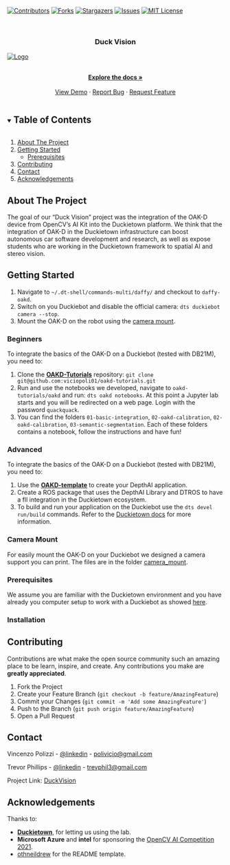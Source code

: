 <!--
*** Thanks for checking out the Best-README-Template. If you have a suggestion
*** that would make this better, please fork the DuckVision and create a pull request
*** or simply open an issue with the tag "enhancement".
*** Thanks again! Now go create something AMAZING! :D
***
***
***
*** To avoid retyping too much info. Do a search and replace for the following:
*** viciopoli01, DuckVision, twitter_handle, email, project_title, The goal of our “Duck Vision” project was the integration of the OAK-D device from OpenCV’s AI Kit into the Duckietown platform. We think that the integration of OAK-D in the Duckietown infrastructure can boost autonomous car software development and research, as well as expose students who are working in the Duckietown framework to spatial AI and stereo vision.
-->



<!-- PROJECT SHIELDS -->
<!--
*** I'm using markdown "reference style" links for readability.
*** Reference links are enclosed in brackets [ ] instead of parentheses ( ).
*** See the bottom of this document for the declaration of the reference variables
*** for contributors-url, forks-url, etc. This is an optional, concise syntax you may use.
*** https://www.markdownguide.org/basic-syntax/#reference-style-links
-->
[![Contributors][contributors-shield]][contributors-url]
[![Forks][forks-shield]][forks-url]
[![Stargazers][stars-shield]][stars-url]
[![Issues][issues-shield]][issues-url]
[![MIT License][license-shield]][license-url]



<!-- PROJECT LOGO -->
<br />
<p align="center">
  <h3 align="center">Duck Vision</h3>
  <a align="center" href="https://github.com/viciopoli01/DuckVision">
    <img src="media/lanef_demo.gif" alt="Logo">

  </a>

  <p align="center">
    <br />
    <a href="https://github.com/viciopoli01/DuckVision"><strong>Explore the docs »</strong></a>
    <br />
    <br />
    <a href="https://github.com/viciopoli01/DuckVision">View Demo</a>
    ·
    <a href="https://github.com/viciopoli01/DuckVision/issues">Report Bug</a>
    ·
    <a href="https://github.com/viciopoli01/DuckVision/issues">Request Feature</a>
  </p>
</p>



<!-- TABLE OF CONTENTS -->
<details open="open">
  <summary><h2 style="display: inline-block">Table of Contents</h2></summary>
  <ol>
    <li>
      <a href="#about-the-project">About The Project</a>
    </li>
    <li>
      <a href="#getting-started">Getting Started</a>
      <ul>
        <li><a href="#prerequisites">Prerequisites</a></li>
      </ul>
    </li>
    <li><a href="#contributing">Contributing</a></li>
    <li><a href="#contact">Contact</a></li>
    <li><a href="#acknowledgements">Acknowledgements</a></li>
  </ol>
</details>



<!-- ABOUT THE PROJECT -->
## About The Project


The goal of our “Duck Vision” project was the integration of the OAK-D device from OpenCV’s AI Kit into the Duckietown platform. We think that the integration of OAK-D in the Duckietown infrastructure can boost autonomous car software development and research, as well as expose students who are working in the Duckietown framework to spatial AI and stereo vision.



<!-- GETTING STARTED -->
## Getting Started

1. Navigate to `~/.dt-shell/commands-multi/daffy/` and checkout to `daffy-oakd`.
2. Switch on you Duckiebot and disable the official camera: `dts duckiebot camera --stop`.
3. Mount the OAK-D on the robot using the [camera mount](camera_mount/).


### Beginners

To integrate the basics of the OAK-D on a Duckiebot (tested with DB21M), you need to:

1. Clone the [**OAKD-Tutorials**](https://github.com/viciopoli01/oakd-tutorials) repository: 
    `git clone git@github.com:viciopoli01/oakd-tutorials.git`
2. Run and use the notebooks we developed, navigate to `oakd-tutorials/oakd` and run:
    `dts oakd notebooks`.
    At this point a Jupyter lab starts and you will be redirected on a web page. Login with the password `quackquack`. 
3. You can find the folders `01-basic-integration`, `02-oakd-calibration`, `02-oakd-calibration`, `03-semantic-segmentation`. Each of these folders contains a notebook, follow the instructions and have fun!


### Advanced

To integrate the basics of the OAK-D on a Duckiebot (tested with DB21M), you need to:

1. Use the [**OAKD-template**](https://github.com/viciopoli01/oakd-template) to create your DepthAI application.
2. Create a ROS package that uses the DepthAI Library and DTROS to have a fll integration in the Duckietown ecosystem.
3. To build and run your application on the Duckiebot use the `dts devel run/build` commands. Refer to the [Duckietown docs](https://docs.duckietown.org/daffy/opmanual_developer/out/index.html) for more information.

### Camera Mount

For easily mount the OAK-D on your Duckiebot we designed a camera support you can print.
The files are in the folder [camera_mount](camera_mount/).


### Prerequisites

We assume you are familiar with the Duckietown environment and you have already you computer setup to work with a Duckiebot as showed [here](https://docs.duckietown.org/daffy/opmanual_duckiebot/out/laptop_setup.html).

### Installation

<!-- CONTRIBUTING -->
## Contributing

Contributions are what make the open source community such an amazing place to be learn, inspire, and create. Any contributions you make are **greatly appreciated**.

1. Fork the Project
2. Create your Feature Branch (`git checkout -b feature/AmazingFeature`)
3. Commit your Changes (`git commit -m 'Add some AmazingFeature'`)
4. Push to the Branch (`git push origin feature/AmazingFeature`)
5. Open a Pull Request



<!-- CONTACT -->
## Contact

Vincenzo Polizzi - [@linkedin](https://www.linkedin.com/in/vincenzo-polizzi-602089146/) - polivicio@gmail.com

Trevor Phillips - [@linkedin](https://www.linkedin.com/in/trevphil/) - trevphil3@gmail.com

Project Link: [DuckVision](https://viciopoli01.github.io/DuckVision/)



<!-- ACKNOWLEDGEMENTS -->
## Acknowledgements
Thanks to:
* [**Duckietown**](https://github.com/duckietown), for letting us using the lab.
* **Microsoft Azure** and **intel** for sponsoring the [OpenCV AI Competition 2021](https://opencv.org/opencv-ai-competition-2021/). 
* [othneildrew](https://github.com/othneildrew/Best-README-Template) for the README template.





<!-- MARKDOWN LINKS & IMAGES -->
<!-- https://www.markdownguide.org/basic-syntax/#reference-style-links -->
[contributors-shield]: https://img.shields.io/github/contributors/viciopoli01/DuckVision.svg?style=for-the-badge
[contributors-url]: https://github.com/viciopoli01/DuckVision/graphs/contributors
[forks-shield]: https://img.shields.io/github/forks/viciopoli01/DuckVision.svg?style=for-the-badge
[forks-url]: https://github.com/viciopoli01/DuckVision/network/members
[stars-shield]: https://img.shields.io/github/stars/viciopoli01/DuckVision.svg?style=for-the-badge
[stars-url]: https://github.com/viciopoli01/DuckVision/stargazers
[issues-shield]: https://img.shields.io/github/issues/viciopoli01/DuckVision.svg?style=for-the-badge
[issues-url]: https://github.com/viciopoli01/DuckVision/issues
[license-shield]: https://img.shields.io/github/license/viciopoli01/DuckVision.svg?style=for-the-badge
[license-url]: https://github.com/viciopoli01/DuckVision/blob/master/LICENSE.txt
